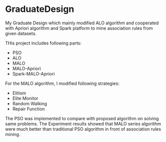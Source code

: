 # GraduateDesign

My Graduate Design which mainly modified ALO algorithm and cooperated with Apriori algorithm and Spark platform to mine association rules from given datasets.

THis project includes following parts:
  - PSO
  - ALO
  - MALO
  - MALO-Apriori
  - Spark-MALO-Apriori
  
 For the MALO algorithm, I modified following strategies:
  - Elitism
  - Elite Monitor
  - Random Walking
  - Repair Function
  
 The PSO was implemented to compare with proposed algorithm on solving same problems. The Experiment results showed that MALO series algorithm were much better than traditional PSO algorithm in front of association rules mining.
